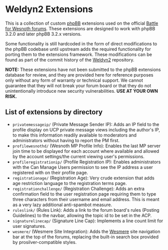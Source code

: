 Weldyn2 Extensions
==================

This is a collection of custom [phpBB][1] extensions used on the official
[Battle for Wesnoth forums][2]. These extensions are designed to work with
phpBB 3.2.0 and later phpBB 3.2.x versions.

[1]: <https://www.phpbb.com/>
[2]: <https://forums.wesnoth.org/>

Some functionality is still hardcoded in the form of direct modifications to
the phpBB codebase until upstream adds the required functionality for porting
them to the extensions framework. These modifications can be found as part of
the commit history of the [Weldyn2][3] repository.

[3]: <https://github.com/shikadiqueen/weldyn2>

**NOTE:** These extensions have not been submitted to the phpBB extensions
database for review, and they are provided here for reference purposes only
without any form of warranty or technical support. We cannot guarantee that they
will not break your forum board or that they do not unintentionally introduce
new security vulnerabilities. **USE AT YOUR OWN RISK.**


List of extensions by directory
-------------------------------

 * `privatemessageip/` (Private Message Sender IP):
   Adds an IP field to the profile display on UCP private message views
   including the author's IP, to make this information readily available to
   moderators and administrators without having to report the PM first.
 * `profilewesnothd/` (Wesnoth MP Profile Info):
   Enables the last MP server join time to be displayed for each account where
   available and allowed by the account settings/the current viewing user's
   permissions.
 * `profileregistrationip/` (Profile Registration IP):
   Enables administrators with the Can Manage Users permission to see the IP
   address a user registered with on their profile page.
 * `registrationage/` (Registration Age):
   Very crude extension that adds age restriction language to the registration
   terms page.
 * `registrationchallenge/` (Registration Challenge):
   Adds an extra confirmation field to the user registration page requiring
   them to type three characters from their username and email address. This is
   meant as a very lazy additional anti-spambot measure.
 * `ruleslink/` (Rules Link):
   Adds a link to the forum board's rules (Posting Guidelines) to the navbar,
   allowing the topic id to be set in the ACP.
 * `signaturelinecap/` (Signature Line Cap):
   Implements a line count limit for user signatures.
 * `wesmere/` (Wesmere Site Integration):
   Adds the [Wesmere][5] site navigation bar at the top of the forums,
   replacing the built-in search box provided by prosilver-compatible styles.

[4]: https://www.phpbb.com/customise/db/extension/ban_hammer_2/
[5]: https://github.com/wesnoth/wesmere/

